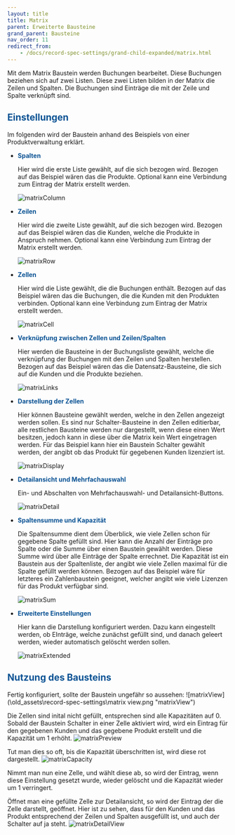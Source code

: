```yaml
---
layout: title
title: Matrix
parent: Erweiterte Bausteine
grand_parent: Bausteine
nav_order: 11
redirect_from:
    - /docs/record-spec-settings/grand-child-expanded/matrix.html
---
```


Mit dem Matrix Baustein werden Buchungen bearbeitet. Diese Buchungen beziehen sich auf zwei Listen. Diese zwei Listen bilden in der Matrix die Zeilen und Spalten. Die Buchungen sind Einträge die mit der Zeile und Spalte verknüpft sind.

## <span style="color:#0b5394">Einstellungen</span>

Im folgenden wird der Baustein anhand des Beispiels von einer Produktverwaltung erklärt.

-   <span style="color:#0b5394">**Spalten**</span>

    Hier wird die erste Liste gewählt, auf die sich bezogen wird. Bezogen auf das Beispiel wären das die Produkte.
    Optional kann eine Verbindung zum Eintrag der Matrix erstellt werden.

    ![matrixColumn](\old_assets\record-spec-settings\matrixSpalten.png 'matrixColumn')

-   <span style="color:#0b5394">**Zeilen**</span>

    Hier wird die zweite Liste gewählt, auf die sich bezogen wird. Bezogen auf das Beispiel wären das die Kunden, welche die Produkte in Anspruch nehmen.
    Optional kann eine Verbindung zum Eintrag der Matrix erstellt werden.

    ![matrixRow](\old_assets\record-spec-settings\matrixZeilen.png 'matrixRow')

-   <span style="color:#0b5394">**Zellen**</span>

    Hier wird die Liste gewählt, die die Buchungen enthält. Bezogen auf das Beispiel wären das die Buchungen, die die Kunden mit den Produkten verbinden.
    Optional kann eine Verbindung zum Eintrag der Matrix erstellt werden.

    ![matrixCell](\old_assets\record-spec-settings\matrixZellen.png 'matrixCell')

-   <span style="color:#0b5394">**Verknüpfung zwischen Zellen und Zeilen/Spalten**</span>

    Hier werden die Bausteine in der Buchungsliste gewählt, welche die verknüpfung der Buchungen mit den Zeilen und Spalten herstellen.
    Bezogen auf das Beispiel wären das die Datensatz-Bausteine, die sich auf die Kunden und die Produkte beziehen.

    ![matrixLinks](\old_assets\record-spec-settings\matrixLinks.png 'matrixLinks')

-   <span style="color:#0b5394">**Darstellung der Zellen**</span>

    Hier können Bausteine gewählt werden, welche in den Zellen angezeigt werden sollen.
    Es sind nur Schalter-Bausteine in den Zellen editierbar, alle restlichen Bausteine werden nur dargestellt, wenn diese einen Wert besitzen,
    jedoch kann in diese über die Matrix kein Wert eingetragen werden.
    Für das Beispiel kann hier ein Baustein Schalter gewählt werden, der angibt ob das Produkt für gegebenen Kunden lizenziert ist.

    ![matrixDisplay](\old_assets\record-spec-settings\matrixDisplay.png 'matrixDisplay')

-   <span style="color:#0b5394">**Detailansicht und Mehrfachauswahl**</span>

    Ein- und Abschalten von Mehrfachauswahl- und Detailansicht-Buttons.

    ![matrixDetail](\old_assets\record-spec-settings\matrixDetail.png 'matrixDetail')

-   <span style="color:#0b5394">**Spaltensumme und Kapazität**</span>

    Die Spaltensumme dient dem Überblick, wie viele Zellen schon für gegebene Spalte gefüllt sind. Hier kann die Anzahl der Einträge pro Spalte
    oder die Summe über einen Baustein gewählt werden. Diese Summe wird über alle Einträge der Spalte errechnet.
    Die Kapazität ist ein Baustein aus der Spaltenliste, der angibt wie viele Zellen maximal für die Spalte gefüllt werden können.
    Bezogen auf das Beispiel wäre für letzteres ein Zahlenbaustein geeignet, welcher angibt wie viele Lizenzen für das Produkt verfügbar sind.

    ![matrixSum](\old_assets\record-spec-settings\matrixSum.png 'matrixSum')

-   <span style="color:#0b5394">**Erweiterte Einstellungen**</span>

    Hier kann die Darstellung konfiguriert werden.
    Dazu kann eingestellt werden, ob EInträge, welche zunächst gefüllt sind, und danach geleert werden, wieder automatisch gelöscht werden sollen.

    ![matrixExtended](\old_assets\record-spec-settings\matrixExtended.png 'matrixExtended')

## <span style="color:#0b5394">Nutzung des Bausteins</span>

Fertig konfiguriert, sollte der Baustein ungefähr so aussehen:
![matrixView](\old_assets\record-spec-settings\matrix view.png "matrixView")

Die Zellen sind inital nicht gefüllt, entsprechen sind alle Kapazitäten auf 0.
Sobald der Baustein Schalter in einer Zelle aktiviert wird, wird ein Eintrag für den gegebenen Kunden und das gegebene Produkt erstellt und die Kapazität um 1 erhöht.
![matrixPreview](\old_assets\record-spec-settings\matrixPreview.png 'matrixPreview')

Tut man dies so oft, bis die Kapazität überschritten ist, wird diese rot dargestellt.
![matrixCapacity](\old_assets\record-spec-settings\matrixOverflow.png 'matrixCapacity')

Nimmt man nun eine Zelle, und wählt diese ab, so wird der Eintrag, wenn diese Einstellung gesetzt wurde, wieder gelöscht und die Kapazität wieder um 1 verringert.

Öffnet man eine gefüllte Zelle zur Detailansicht, so wird der Eintrag der die Zelle darstellt, geöffnet.
Hier ist zu sehen, dass für den Kunden und das Produkt entsprechend der Zeilen und Spalten ausgefüllt ist,
und auch der Schalter auf ja steht.
![matrixDetailView](\old_assets\record-spec-settings\matrixPopup.png 'matrixDetailView')
